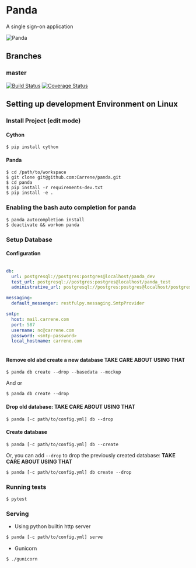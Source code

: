 # Panda
A single sign-on application

![Panda](http://tadalafilforsale.net/data/media/1/51830280.jpg)

## Branches

### master

[![Build Status](https://travis-ci.com/Carrene/panda.svg?token=QJx4YS88Uw3DGG4mp4z6&branch=master)](https://travis-ci.com/Carrene/panda)
[![Coverage Status](https://coveralls.io/repos/github/Carrene/panda/badge.svg?branch=master&t=ykm7UM)](https://coveralls.io/github/Carrene/panda?branch=master)


Setting up development Environment on Linux
----------------------------------

### Install Project (edit mode)

#### Cython

    $ pip install cython

#### Panda
    
    $ cd /path/to/workspace
    $ git clone git@github.com:Carrene/panda.git
    $ cd panda
    $ pip install -r requirements-dev.txt
    $ pip install -e .
 
### Enabling the bash auto completion for panda

    $ panda autocompletion install   
    $ deactivate && workon panda

### Setup Database

#### Configuration

```yaml

db:
  url: postgresql://postgres:postgres@localhost/panda_dev
  test_url: postgresql://postgres:postgres@localhost/panda_test
  administrative_url: postgresql://postgres:postgres@localhost/postgres

messaging:
  default_messenger: restfulpy.messaging.SmtpProvider

smtp:
  host: mail.carrene.com
  port: 587
  username: nc@carrene.com
  password: <smtp-password>
  local_hostname: carrene.com
   
```

#### Remove old abd create a new database **TAKE CARE ABOUT USING THAT**

    $ panda db create --drop --basedata --mockup

And or

    $ panda db create --drop

#### Drop old database: **TAKE CARE ABOUT USING THAT**

    $ panda [-c path/to/config.yml] db --drop

#### Create database

    $ panda [-c path/to/config.yml] db --create

Or, you can add `--drop` to drop the previously created database: **TAKE CARE ABOUT USING THAT**

    $ panda [-c path/to/config.yml] db create --drop

### Running tests

    $ pytest
 
### Serving

- Using python builtin http server

```bash
$ panda [-c path/to/config.yml] serve
```    

- Gunicorn

```bash
$ ./gunicorn
```

